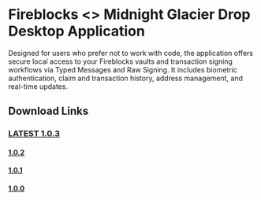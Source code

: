 # Fireblocks <> Midnight Glacier Drop Desktop Application

Designed for users who prefer not to work with code, the application offers secure local access to your Fireblocks vaults and transaction signing workflows via Typed Messages and Raw Signing. 
It includes biometric authentication, claim and transaction history, address management, and real-time updates.

## Download Links
###  [LATEST 1.0.3](https://github.com/fireblocks/midnight-glacier-drop-desktop-app/releases/tag/1.0.3-beta)
#### [1.0.2](https://github.com/fireblocks/midnight-glacier-drop-desktop-app/releases/tag/1.0.2-beta)
#### [1.0.1](https://github.com/fireblocks/midnight-glacier-drop-desktop-app/releases/tag/1.0.1-beta) 
#### [1.0.0](https://github.com/fireblocks/midnight-glacier-drop-desktop-app/releases/tag/1.0.0-beta)
